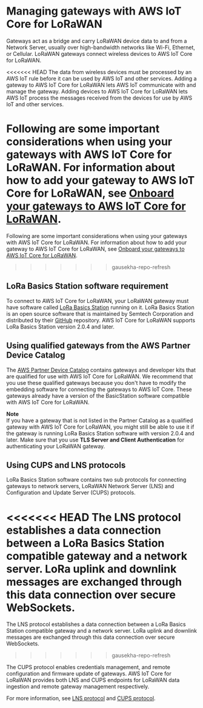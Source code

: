 # Managing gateways with AWS IoT Core for LoRaWAN<a name="connect-iot-lorawan-manage-gateways"></a>

Gateways act as a bridge and carry LoRaWAN device data to and from a Network Server, usually over high\-bandwidth networks like Wi\-Fi, Ethernet, or Cellular\. LoRaWAN gateways connect wireless devices to AWS IoT Core for LoRaWAN\.

<<<<<<< HEAD
The data from wireless devices must be processed by an AWS IoT rule before it can be used by AWS IoT and other services\. Adding a gateway to AWS IoT Core for LoRaWAN lets AWS IoT communicate with and manage the gateway\. Adding devices to AWS IoT Core for LoRaWAN lets AWS IoT process the messages received from the devices for use by AWS IoT and other services\. 

Following are some important considerations when using your gateways with AWS IoT Core for LoRaWAN\. For information about how to add your gateway to AWS IoT Core for LoRaWAN, see [Onboard your gateways to AWS IoT Core for LoRaWAN](connect-iot-lorawan-onboard-gateways.md)\.
=======
Following are some important considerations when using your gateways with AWS IoT Core for LoRaWAN\. For information about how to add your gateway to AWS IoT Core for LoRaWAN, see [Onboard your gateways to AWS IoT Core for LoRaWAN](connect-iot-lorawan-onboard-gateways.md)\. 
>>>>>>> gausekha-repo-refresh

## LoRa Basics Station software requirement<a name="connect-iot-lorawan-lora-basics-station"></a>

To connect to AWS IoT Core for LoRaWAN, your LoRaWAN gateway must have software called [LoRa Basics Station](https://doc.sm.tc/station) running on it\. LoRa Basics Station is an open source software that is maintained by Semtech Corporation and distributed by their [GitHub](https://github.com/lorabasics/basicstation) repository\. AWS IoT Core for LoRaWAN supports LoRa Basics Station version 2\.0\.4 and later\.

## Using qualified gateways from the AWS Partner Device Catalog<a name="connect-iot-lorawan-qualified-gateways"></a>

The [AWS Partner Device Catalog](https://devices.amazonaws.com/search?page=1&sv=iotclorawan) contains gateways and developer kits that are qualified for use with AWS IoT Core for LoRaWAN\. We recommend that you use these qualified gateways because you don't have to modify the embedding software for connecting the gateways to AWS IoT Core\. These gateways already have a version of the BasicStation software compatible with AWS IoT Core for LoRaWAN\.

**Note**  
If you have a gateway that is not listed in the Partner Catalog as a qualified gateway with AWS IoT Core for LoRaWAN, you might still be able to use it if the gateway is running LoRa Basics Station software with version 2\.0\.4 and later\. Make sure that you use **TLS Server and Client Authentication** for authenticating your LoRaWAN gateway\.

## Using CUPS and LNS protocols<a name="connect-iot-lorawan-cups-lns-protocols"></a>

LoRa Basics Station software contains two sub protocols for connecting gateways to network servers, LoRaWAN Network Server \(LNS\) and Configuration and Update Server \(CUPS\) protocols\.

<<<<<<< HEAD
The LNS protocol establishes a data connection between a LoRa Basics Station compatible gateway and a network server\. LoRa uplink and downlink messages are exchanged through this data connection over secure WebSockets\. 
=======
The LNS protocol establishes a data connection between a LoRa Basics Station compatible gateway and a network server\. LoRa uplink and downlink messages are exchanged through this data connection over secure WebSockets\.
>>>>>>> gausekha-repo-refresh

The CUPS protocol enables credentials management, and remote configuration and firmware update of gateways\. AWS IoT Core for LoRaWAN provides both LNS and CUPS endpoints for LoRaWAN data ingestion and remote gateway management respectively\.

For more information, see [LNS protocol](https://doc.sm.tc/station/tcproto.html) and [CUPS protocol](https://doc.sm.tc/station/cupsproto.html)\.